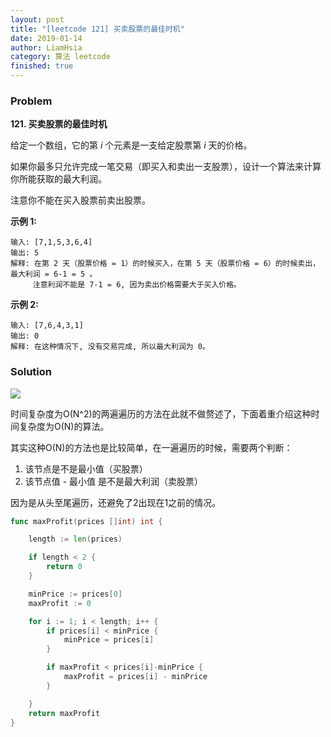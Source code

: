 ```yaml
---
layout: post
title: "[leetcode 121] 买卖股票的最佳时机"
date: 2019-01-14
author: LiamHsia
category: 算法 leetcode
finished: true
---
```




### Problem

**121. 买卖股票的最佳时机**

给定一个数组，它的第 *i* 个元素是一支给定股票第 *i* 天的价格。

如果你最多只允许完成一笔交易（即买入和卖出一支股票），设计一个算法来计算你所能获取的最大利润。

注意你不能在买入股票前卖出股票。

**示例 1:**

```
输入: [7,1,5,3,6,4]
输出: 5
解释: 在第 2 天（股票价格 = 1）的时候买入，在第 5 天（股票价格 = 6）的时候卖出，最大利润 = 6-1 = 5 。
     注意利润不能是 7-1 = 6, 因为卖出价格需要大于买入价格。
```

**示例 2:**

```
输入: [7,6,4,3,1]
输出: 0
解释: 在这种情况下, 没有交易完成, 所以最大利润为 0。
```



### Solution

![](http://liam-images.oss-cn-shanghai.aliyuncs.com/2019-01-14-141931.png)

时间复杂度为O(N^2)的两遍遍历的方法在此就不做赘述了，下面着重介绍这种时间复杂度为O(N)的算法。

其实这种O(N)的方法也是比较简单，在一遍遍历的时候，需要两个判断：

1. 该节点是不是最小值（买股票）
2. 该节点值 - 最小值 是不是最大利润（卖股票）

因为是从头至尾遍历，还避免了2出现在1之前的情况。

```go
func maxProfit(prices []int) int {

	length := len(prices)

	if length < 2 {
		return 0
	}

	minPrice := prices[0]
	maxProfit := 0

	for i := 1; i < length; i++ {
		if prices[i] < minPrice {
			minPrice = prices[i]
		}

		if maxProfit < prices[i]-minPrice {
			maxProfit = prices[i] - minPrice
		}

	}
	return maxProfit
}
```

